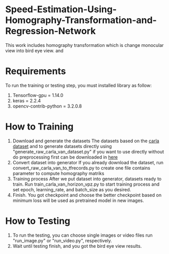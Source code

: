 # Speed-Estimation-Using-Homography-Transformation-and-Regression-Network
This work includes homography transformation which is change monocular view into bird eye view. and 
# Requirements
To run the training or testing step, you must installed library as follow:
1. Tensorflow-gpu = 1.14.0
2. keras = 2.2.4
3. opencv-contrib-python = 3.2.0.8
# How to Training
1. Download and generate the datasets
The datasets based on the <a href="https://carla.org/">carla dataset</a> and to generate datasets directly using 
"generate_raw_carla_van_dataset.py"
if you want to use directly without do preprocessing first can be downloaded in <a href="">here</a>
2. Convert dataset into generator
If you already download the dataset, run convert_raw_carla_van_to_tfrecords.py to create one file contains parameter to compute homography matriks
3. Training process
After we put dataset into generator, datasets ready to train. Run train_carla_van_horizon_vpz.py to start training process and set epoch, learning_rate, and batch_size as you desired.
4. Finish. You got checkpoint and choose the better checkpoint based on minimum loss will be used as pretrained model in new images.
# How to Testing
1. To run the testing, you can choose single images or video files run "run_image.py" or "run_video.py", respectively.
2. Wait until testing finish, and you got the bird eye view results.
